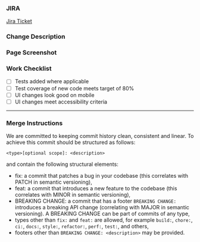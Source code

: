### JIRA

[Jira Ticket]()

### Change Description



### Page Screenshot



### Work Checklist

- [ ] Tests added where applicable
- [ ] Test coverage of new code meets target of 80%
- [ ] UI changes look good on mobile
- [ ] UI changes meet accessibility criteria

---

### Merge Instructions

We are committed to keeping commit history clean, consistent and linear. To achieve this commit should be structured as follows:

```
<type>[optional scope]: <description>
```

and contain the following structural elements:

- fix: a commit that patches a bug in your codebase (this correlates with PATCH in semantic versioning),
- feat: a commit that introduces a new feature to the codebase (this correlates with MINOR in semantic versioning),
- BREAKING CHANGE: a commit that has a footer `BREAKING CHANGE:` introduces a breaking API change (correlating with MAJOR in semantic versioning). A BREAKING CHANGE can be part of commits of any type,
- types other than `fix:` and `feat:` are allowed, for example `build:`, `chore:`, `ci:`, `docs:`, `style:`, `refactor:`, `perf:`, `test:`, and others,
- footers other than `BREAKING CHANGE: <description>` may be provided.
